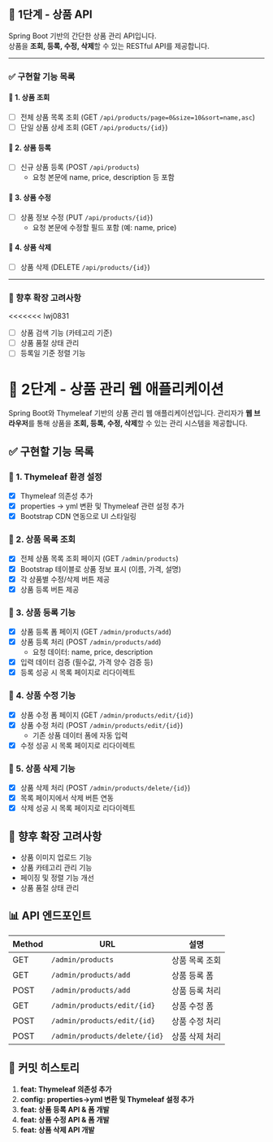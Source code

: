 ## 🛒 1단계 - 상품 API

Spring Boot 기반의 간단한 상품 관리 API입니다.  
상품을 **조회, 등록, 수정, 삭제**할 수 있는 RESTful API를 제공합니다.

---

### ✅ 구현할 기능 목록

#### 📌 1. 상품 조회
- [ ] 전체 상품 목록 조회 (GET `/api/products/page=0&size=10&sort=name,asc`)
- [ ] 단일 상품 상세 조회 (GET `/api/products/{id}`)

#### 📌 2. 상품 등록
- [ ] 신규 상품 등록 (POST `/api/products`)
    - 요청 본문에 name, price, description 등 포함

#### 📌 3. 상품 수정
- [ ] 상품 정보 수정 (PUT `/api/products/{id}`)
    - 요청 본문에 수정할 필드 포함 (예: name, price)

#### 📌 4. 상품 삭제
- [ ] 상품 삭제 (DELETE `/api/products/{id}`)

---

### 🧱 향후 확장 고려사항
<<<<<<< lwj0831
- [ ] 상품 검색 기능 (카테고리 기준)
- [ ] 상품 품절 상태 관리
- [ ] 등록일 기준 정렬 기능

# 🛒 2단계 - 상품 관리 웹 애플리케이션
Spring Boot와 Thymeleaf 기반의 상품 관리 웹 애플리케이션입니다. 관리자가 **웹 브라우저**를 통해 상품을 **조회, 등록, 수정, 삭제**할 수 있는 관리 시스템을 제공합니다.

## ✅ 구현할 기능 목록

### 📌 1. Thymeleaf 환경 설정
* [x] Thymeleaf 의존성 추가
* [x] properties → yml 변환 및 Thymeleaf 관련 설정 추가
* [x] Bootstrap CDN 연동으로 UI 스타일링

### 📌 2. 상품 목록 조회
* [x] 전체 상품 목록 조회 페이지 (GET `/admin/products`)
* [x] Bootstrap 테이블로 상품 정보 표시 (이름, 가격, 설명)
* [x] 각 상품별 수정/삭제 버튼 제공
* [x] 상품 등록 버튼 제공

### 📌 3. 상품 등록 기능
* [x] 상품 등록 폼 페이지 (GET `/admin/products/add`)
* [x] 상품 등록 처리 (POST `/admin/products/add`)
  * 요청 데이터: name, price, description
* [x] 입력 데이터 검증 (필수값, 가격 양수 검증 등)
* [x] 등록 성공 시 목록 페이지로 리다이렉트

### 📌 4. 상품 수정 기능
* [x] 상품 수정 폼 페이지 (GET `/admin/products/edit/{id}`)
* [x] 상품 수정 처리 (POST `/admin/products/edit/{id}`)
  * 기존 상품 데이터 폼에 자동 입력
* [x] 수정 성공 시 목록 페이지로 리다이렉트

### 📌 5. 상품 삭제 기능
* [x] 상품 삭제 처리 (POST `/admin/products/delete/{id}`)
* [x] 목록 페이지에서 삭제 버튼 연동
* [x] 삭제 성공 시 목록 페이지로 리다이렉트

## 🧱 향후 확장 고려사항
* 상품 이미지 업로드 기능
* 상품 카테고리 관리 기능
* 페이징 및 정렬 기능 개선
* 상품 품절 상태 관리

## 📊 API 엔드포인트
| Method | URL | 설명 |
|--------|-----|------|
| GET | `/admin/products` | 상품 목록 조회 |
| GET | `/admin/products/add` | 상품 등록 폼 |
| POST | `/admin/products/add` | 상품 등록 처리 |
| GET | `/admin/products/edit/{id}` | 상품 수정 폼 |
| POST | `/admin/products/edit/{id}` | 상품 수정 처리 |
| POST | `/admin/products/delete/{id}` | 상품 삭제 처리 |

## 🔄 커밋 히스토리
1. **feat: Thymeleaf 의존성 추가**
2. **config: properties→yml 변환 및 Thymeleaf 설정 추가**
3. **feat: 상품 등록 API & 폼 개발**
4. **feat: 상품 수정 API & 폼 개발**
5. **feat: 상품 삭제 API 개발**

